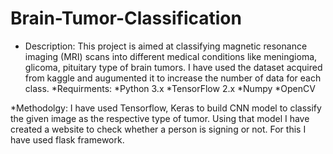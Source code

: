 # Brain-Tumor-Classification
* Description:
    This project is aimed at classifying magnetic resonance imaging (MRI) scans into different medical conditions like meningioma, glicoma, pituitary type of brain tumors. I have used the dataset acquired from kaggle and augumented it to increase the number of data for each class.
*Requirments:
    *Python 3.x
    *TensorFlow 2.x
    *Numpy
    *OpenCV
    
*Methodolgy:
     I have used Tensorflow, Keras to build CNN model to classify the given image as the respective type of tumor. Using that model I have created a website to check whether a person is signing or not. For this I have used flask framework.


